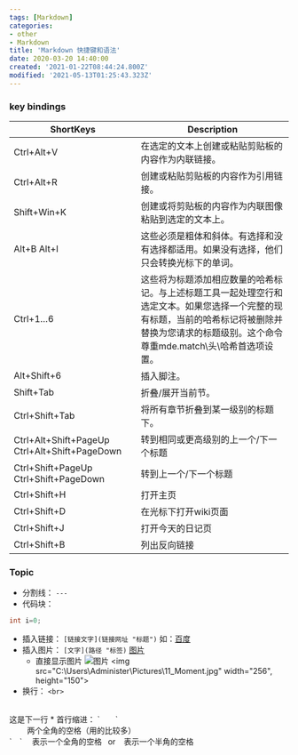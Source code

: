 ```yaml
---
tags: [Markdown]
categories: 
- other
- Markdown
title: 'Markdown 快捷键和语法'
date: 2020-03-20 14:40:00
created: '2021-01-22T08:44:24.800Z'
modified: '2021-05-13T01:25:43.323Z'
---
```


### key bindings
| ShortKeys | Description |
|-------------|---------------|
| Ctrl+Alt+V |在选定的文本上创建或粘贴剪贴板的内容作为内联链接。
| Ctrl+Alt+R | 创建或粘贴剪贴板的内容作为引用链接。
| Shift+Win+K | 创建或将剪贴板的内容作为内联图像粘贴到选定的文本上。
| Alt+B Alt+I | 这些必须是粗体和斜体。有选择和没有选择都适用。如果没有选择，他们只会转换光标下的单词。
| Ctrl+1…6 | 这些将为标题添加相应数量的哈希标记。与上述标题工具一起处理空行和选定文本。如果您选择一个完整的现有标题，当前的哈希标记将被删除并替换为您请求的标题级别。这个命令尊重mde.match\头\哈希首选项设置。
| Alt+Shift+6 | 插入脚注。
| Shift+Tab | 折叠/展开当前节。
| Ctrl+Shift+Tab | 将所有章节折叠到某一级别的标题下。
| Ctrl+Alt+Shift+PageUp Ctrl+Alt+Shift+PageDown | 转到相同或更高级别的上一个/下一个标题
| Ctrl+Shift+PageUp Ctrl+Shift+PageDown | 转到上一个/下一个标题
| Ctrl+Shift+H | 打开主页
| Ctrl+Shift+D | 在光标下打开wiki页面
| Ctrl+Shift+J | 打开今天的日记页
| Ctrl+Shift+B | 列出反向链接 |
<!-- more -->

### Topic
* 分割线：
 `---`
* 代码块：
```java
int i=0;
```
* 插入链接：
`[链接文字](链接网址 "标题")`
如：[百度](http://www.baidu.com "ABC")
* 插入图片：
`[文字](路径 "标签)`
[图片](C:\Users\Administer\Pictures\11_Moment.jpg "标签")
    - 直接显示图片
![图片](C:\Users\Administer\Pictures\11_Moment.jpg)
<img src="C:\Users\Administer\Pictures\11_Moment.jpg" width="256", height="150">
* 换行：
`<br>`
<br>
这是下一行
* 首行缩进：
`&emsp;&emsp;`
<br>&emsp;&emsp; 两个全角的空格（用的比较多）<br>
`&emsp;`&emsp;  表示一个全角的空格&ensp; or &#8194; 表示一个半角的空格<br>
